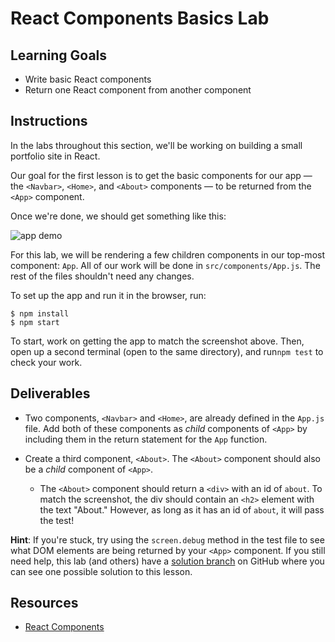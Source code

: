 # React Components Basics Lab

## Learning Goals

- Write basic React components
- Return one React component from another component

## Instructions

In the labs throughout this section, we'll be working on building a small
portfolio site in React.

Our goal for the first lesson is to get the basic components for our app — the
`<Navbar>`, `<Home>`, and `<About>` components — to be returned from the `<App>`
component.

Once we're done, we should get something like this:

![app demo](https://curriculum-content.s3.amazonaws.com/react/demo.png)

For this lab, we will be rendering a few children components in our top-most
component: `App`. All of our work will be done in `src/components/App.js`. The
rest of the files shouldn't need any changes.

To set up the app and run it in the browser, run:

```console
$ npm install
$ npm start
```

To start, work on getting the app to match the screenshot above. Then, open up a
second terminal (open to the same directory), and run`npm test` to check your
work.

## Deliverables

- Two components, `<Navbar>` and `<Home>`, are already defined in the `App.js`
  file. Add both of these components as _child_ components of `<App>` by
  including them in the return statement for the `App` function.

- Create a third component, `<About>`. The `<About>` component should also be a
  _child_ component of `<App>`.

  - The `<About>` component should return a `<div>` with an id of `about`. To
    match the screenshot, the div should contain an `<h2>` element with the text
    "About." However, as long as it has an id of `about`, it will pass the test!

**Hint**: If you're stuck, try using the `screen.debug` method in the test file
to see what DOM elements are being returned by your `<App>` component. If you
still need help, this lab (and others) have a [solution branch][] on GitHub
where you can see one possible solution to this lesson.

## Resources

- [React Components](https://reactjs.org/docs/components-and-props.html)

[solution branch]:
  https://github.com/learn-co-curriculum/react-hooks-running-tests/tree/solution
